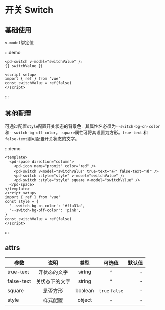 # 开关 Switch

## 基础使用

`v-model`绑定值

:::demo

```vue
<pd-switch v-model="switchValue" />
{{ switchValue }}

<script setup>
import { ref } from 'vue'
const switchValue = ref(false)
</script>
```

:::

## 其他配置

可通过配置`style`配置开关状态的背景色，其属性名必须为`--switch-bg-on-color`和`--switch-bg-off-color`。
`square`属性可将其设置为方形。`true-text` 和 `false-text`则可配置开关状态的文字。

:::demo

```vue
<template>
  <pd-space direction="column">
    <pd-icon name="promit" color="red" />
    <pd-switch v-model="switchValue" true-text="开" false-text="关" />
    <pd-switch :style="style" v-model="switchValue" />
    <pd-switch :style="style" square v-model="switchValue" />
  </pd-space>
</template>
<script setup>
import { ref } from 'vue'
const style = {
  '--switch-bg-on-color': '#ffa31a',
  '--switch-bg-off-color': 'pink',
}
const switchValue = ref(false)
</script>
```

:::

## attrs

| 参数       |      说明      |  类型   |     可选值     | 默认值 |
| ---------- | :------------: | :-----: | :------------: | -----: |
| true-text  |  开状态的文字  | string  |       \*       |      - |
| false-text | 关状态下的文字 | string  |       \*       |      - |
| square     |    是否方形    | boolean | `true` `false` |      - |
| style      |    样式配置    | object  |       -        |      - |
